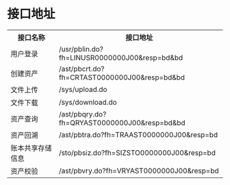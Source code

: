 # 接口地址

<table>
    <tr>
        <th>接口名称</th>
        <th>接口地址</th>
    </tr>
    <tr>
        <td>用户登录</td>
        <td>/usr/pblin.do?fh=LINUSR0000000J00&resp=bd&bd</td>
    </tr> 
    <tr>
        <td>创建资产</td>
        <td>/ast/pbcrt.do?fh=CRTAST0000000J00&resp=bd&bd</td>
    </tr> 
    <tr>
        <td>文件上传</td>
        <td>/sys/upload.do</td>
    </tr> 
    <tr>
        <td>文件下载</td>
        <td>/sys/download.do</td>
    </tr> 
    <tr>
        <td>资产查询</td>
        <td> /ast/pbqry.do?fh=QRYAST0000000J00&resp=bd&bd</td>
    </tr> 
    <tr>
        <td>资产回溯</td>
        <td>/ast/pbtra.do?fh=TRAAST0000000J00&resp=bd</td>
    </tr> 
    <tr>
        <td>账本共享存储信息</td>
        <td>/sto/pbsiz.do?fh=SIZSTO0000000J00&resp=bd</td>
    </tr> 
    <tr>
        <td>资产校验</td>
        <td>/ast/pbvry.do?fh=VRYAST0000000J00&resp=bd</td>
    </tr> 
</table>
